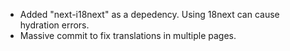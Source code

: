 - Added "next-i18next" as a depedency. Using 18next can cause hydration errors.
- Massive commit to fix translations in multiple pages.
